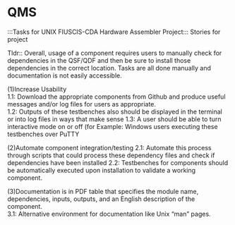 # QMS

:::Tasks for UNIX FIUSCIS-CDA Hardware Assembler Project:::
Stories for project 

Tldr::  Overall, usage of a component requires users to manually check for dependencies in the QSF/QDF and then be sure to install those dependencies in the correct location.  Tasks are all done manually and documentation is not easily accessible.

(1)Increase Usability      
1.1:  Download the appropriate components from Github and produce useful messages and/or log files for users as appropriate.  
1.2:  Outputs of these testbenches also should be displayed in the terminal or into log files in ways that make sense
1.3:  A user should be able to turn interactive mode on or off (for
Example:  Windows users executing these testbenches over PuTTY

(2)Automate component integration/testing
2.1:  Automate this process through scripts that could process these dependency files and check if dependencies have been installed
2.2:  Testbenches for components should be automatically executed upon installation to validate a working component. 

(3)Documentation is in PDF table that specifies the module name, dependencies, inputs, outputs, and an English description of the component.  
3.1:  Alternative environment for documentation like Unix “man” pages.

